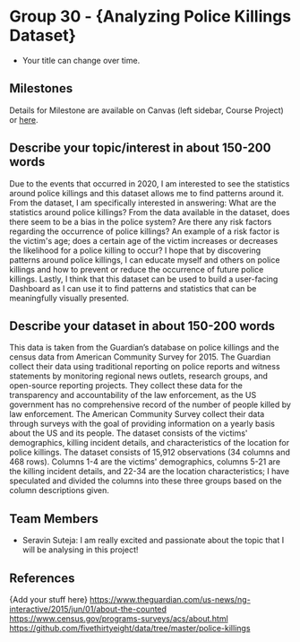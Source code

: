 # Group 30 - {Analyzing Police Killings Dataset}

- Your title can change over time.

## Milestones

Details for Milestone are available on Canvas (left sidebar, Course Project) or [here](https://firas.moosvi.com/courses/data301/project/milestone01.html).

## Describe your topic/interest in about 150-200 words

Due to the events that occurred in 2020, I am interested to see the statistics around police killings and this dataset allows me to find patterns around it. From the dataset, I am specifically interested in answering: What are the statistics around police killings? From the data available in the dataset, does there seem to be a bias in the police system? Are there any risk factors regarding the occurrence of police killings? An example of a risk factor is the victim's age; does a certain age of the victim increases or decreases the likelihood for a police killing to occur? I hope that by discovering patterns around police killings, I can educate myself and others on police killings and how to prevent or reduce the occurrence of future police killings. Lastly, I think that this dataset can be used to build a user-facing Dashboard as I can use it to find patterns and statistics that can be meaningfully visually presented.


## Describe your dataset in about 150-200 words

This data is taken from the Guardian’s database on police killings and the census data from American Community Survey for 2015. The Guardian collect their data using traditional reporting on police reports and witness statements by monitoring regional news outlets, research groups, and open-source reporting projects. They collect these data for the transparency and accountability of the law enforcement, as the US government has no comprehensive record of the number of people killed by law enforcement. The American Community Survey collect their data through surveys with the goal of providing information on a yearly basis about the US and its people. The dataset consists of the victims' demographics, killing incident details, and characteristics of the location for police killings. The dataset consists of 15,912 observations (34 columns and 468 rows). Columns 1-4 are the victims' demographics, columns 5-21 are the killing incident details, and 22-34 are the location characteristics; I have speculated and divided the columns into these three groups based on the column descriptions given.

## Team Members

- Seravin Suteja: I am really excited and passionate about the topic that I will be analysing in this project!

## References

{Add your stuff here}
https://www.theguardian.com/us-news/ng-interactive/2015/jun/01/about-the-counted
https://www.census.gov/programs-surveys/acs/about.html
https://github.com/fivethirtyeight/data/tree/master/police-killings
